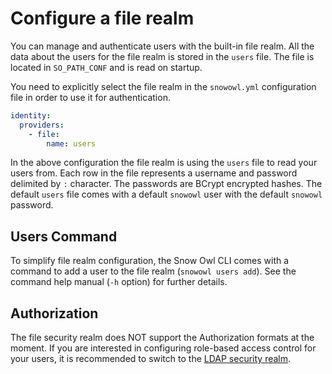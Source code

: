# Configure a file realm

You can manage and authenticate users with the built-in file realm. All the data about the users for the file realm is stored in the `users` file. The file is located in `SO_PATH_CONF` and is read on startup.

You need to explicitly select the file realm in the `snowowl.yml` configuration file in order to use it for authentication.

```yml
identity:
  providers:
    - file:
        name: users
```

In the above configuration the file realm is using the `users` file to read your users from. 
Each row in the file represents a username and password delimited by `:` character. 
The passwords are BCrypt encrypted hashes. 
The default `users` file comes with a default `snowowl` user with the default `snowowl` password.

## Users Command

To simplify file realm configuration, the Snow Owl CLI comes with a command to add a user to the file realm (`snowowl users add`). See the command help manual (`-h` option) for further details.

## Authorization

The file security realm does NOT support the Authorization formats at the moment. If you are interested in configuring role-based access control for your users, it is recommended to switch to the [LDAP security realm](./ldap.md). 
 